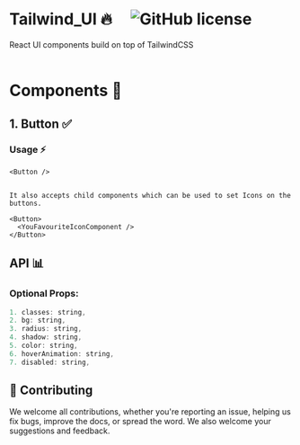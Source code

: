 # Tailwind_UI :fire: &nbsp;&nbsp;&nbsp; ![GitHub license](https://img.shields.io/badge/license-MIT-blue.svg)

React UI components build on top of TailwindCSS
<br/>
<br/>

# Components :electric_plug:

## 1. Button :white_check_mark:	

### Usage :zap:

```
<Button />


It also accepts child components which can be used to set Icons on the buttons.

<Button>
  <YouFavouriteIconComponent />
</Button>

```

## API :bar_chart:

### Optional Props:

```javascript
1. classes: string,
2. bg: string,
3. radius: string,
4. shadow: string,
5. color: string,
6. hoverAnimation: string,
7. disabled: string,
```


## :handshake: Contributing
We welcome all contributions, whether you're reporting an issue, helping us fix bugs, improve the docs, or spread the word. We also welcome your suggestions and feedback.
